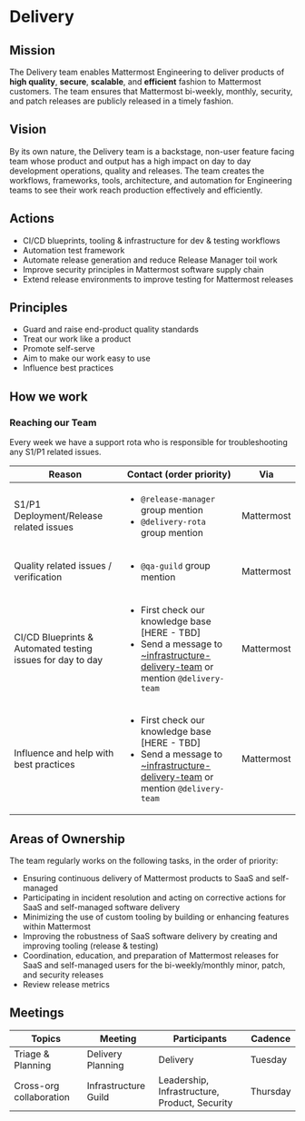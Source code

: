 # Delivery

## Mission
The Delivery team enables Mattermost Engineering to deliver products of **high quality**, **secure**, **scalable**, and **efficient** fashion to Mattermost customers. The team ensures that Mattermost bi-weekly, monthly, security, and patch releases are publicly released in a timely fashion.

## Vision
By its own nature, the Delivery team is a backstage, non-user feature facing team whose product and output has a high impact on day to day development operations, quality and releases. The team creates the workflows, frameworks, tools, architecture, and automation for Engineering teams to see their work reach production effectively and efficiently. 

## Actions
- CI/CD blueprints, tooling & infrastructure for dev & testing workflows 
- Automation test framework
- Automate release generation and reduce Release Manager toil work
- Improve security principles in Mattermost software supply chain
- Extend release environments to improve testing for Mattermost releases

## Principles
- Guard and raise end-product quality standards
- Treat our work like a product
- Promote self-serve
- Aim to make our work easy to use
- Influence best practices


## How we work

### Reaching our Team
Every week we have a support rota who is responsible for troubleshooting any S1/P1 related issues.

| Reason                             | Contact (order priority)                    | Via            |
|------------------------------------|----------------------------|---------------------------------|
|S1/P1 Deployment/Release related issues| <ul><li>`@release-manager` group mention</li> <li>`@delivery-rota` group mention</li><ul> | Mattermost|
|Quality related issues / verification| <ul><li>`@qa-guild` group mention</li><ul> | Mattermost|
|CI/CD Blueprints & Automated testing issues for day to day | <ul><li>First check our knowledge base [HERE - TBD]</li><li>Send a message to [~infrastructure-delivery-team](https://community.mattermost.com/private-core/channels/infrastructure-delivery-team) or mention `@delivery-team` </li><ul> | Mattermost|
| Influence and help with best practices | <ul><li>First check our knowledge base [HERE - TBD]</li><li>Send a message to [~infrastructure-delivery-team](https://community.mattermost.com/private-core/channels/infrastructure-delivery-team) or mention `@delivery-team` </li><ul> | Mattermost|

## Areas of Ownership

The team regularly works on the following tasks, in the order of priority: 

- Ensuring continuous delivery of Mattermost products to SaaS and self-managed
- Participating in incident resolution and acting on corrective actions for SaaS and self-managed software delivery
- Minimizing the use of custom tooling by building or enhancing features within Mattermost
- Improving the robustness of SaaS software delivery by creating and improving tooling (release & testing)
- Coordination, education, and preparation of Mattermost releases for SaaS and self-managed users for the bi-weekly/monthly minor, patch, and security releases
- Review release metrics

## Meetings

| Topics                             | Meeting                    | Participants                    | Cadence |
|------------------------------------|----------------------------|---------------------------------|---------|
| Triage & Planning                  | Delivery Planning          | Delivery                        | Tuesday |
| Cross-org collaboration            | Infrastructure Guild    | Leadership, Infrastructure, Product, Security | Thursday  |

